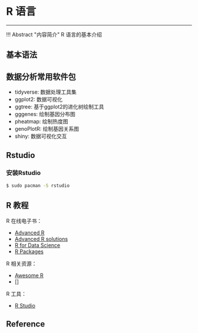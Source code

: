 # R 语言

---

!!! Abstract "内容简介"
    R 语言的基本介绍

## 基本语法

## 数据分析常用软件包

- tidyverse: 数据处理工具集
- ggplot2: 数据可视化
- ggtree: 基于ggplot2的进化树绘制工具
- gggenes: 绘制基因分布图
- pheatmap: 绘制热度图
- genoPlotR: 绘制基因关系图
- shiny: 数据可视化交互

## Rstudio

### 安装Rstudio

```bash
$ sudo pacman -S rstudio
```

## R 教程

R 在线电子书：
- [Advanced R](https://adv-r.hadley.nz/)
- [Advanced R solutions](http://advanced-r-solutions.rbind.io/)
- [R for Data Science](https://r4ds.had.co.nz/)
- [R Packages](http://r-pkgs.had.co.nz/)

R 相关资源：
- [Awesome R](https://awesome-r.com/)
- []

R 工具：
- [R Studio](https://www.rstudio.com)

## Reference
